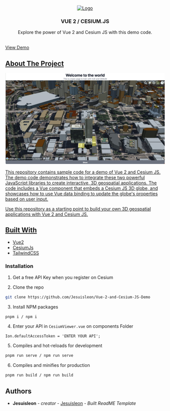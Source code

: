 <br/>
<p align="center">
  <a href="https://github.com/Jesuisleon/Vue-2-and-Cesium-JS-Demo">
    <img src="https://images.prismic.io/cesium/d8282fb7-4939-4a71-a4e2-08005792e788_cesium-logo-globe.jpg?auto=compress,format&rect=0,9,1172,612&w=1200&h=627" alt="Logo" width="400" height="200">
  </a>

  <h3 align="center">VUE 2 / CESIUM.JS</h3>

  <p align="center">
    Explore the power of Vue 2 and Cesium JS with this demo code.
    <br/>
    <br/>
    <a href="https://vue-2-and-cesium-js-demo.vercel.app/">
    <p>View Demo<p/>
  </p>
</p>



## About The Project

![Screen Shot](src/assets/screenshot.png)

This repository contains sample code for a demo of Vue 2 and Cesium JS. 
The demo code demonstrates how to integrate these two powerful JavaScript libraries to create interactive, 3D geospatial applications. The code includes a Vue component that embeds a Cesium JS 3D globe, and showcases how to use Vue data binding to update the globe's properties based on user input. 

Use this repository as a starting point to build your own 3D geospatial applications with Vue 2 and Cesium JS.

## Built With

* [Vue2](https://v2.vuejs.org/)
* [CesiumJs](https://cesium.com/)
* [TailwindCSS](https://tailwindcss.com/)


### Installation

1. Get a free API Key when you register on Cesium

2. Clone the repo

```sh
git clone https://github.com/Jesuisleon/Vue-2-and-Cesium-JS-Demo
```

3. Install NPM packages

```sh
pnpm i / npm i
```

4. Enter your API in `CesiumViewer.vue` on components Folder

```JS
Ion.defaultAccessToken = 'ENTER YOUR API';
```

5. Compiles and hot-reloads for development

```sh
pnpm run serve / npm run serve
```

6. Compiles and minifies for production 

```sh
pnpm run build / npm run build
```

## Authors

* **Jesuisleon** - *creator* - [Jesuisleon](https://github.com/Jesuisleon) - *Built ReadME Template*

